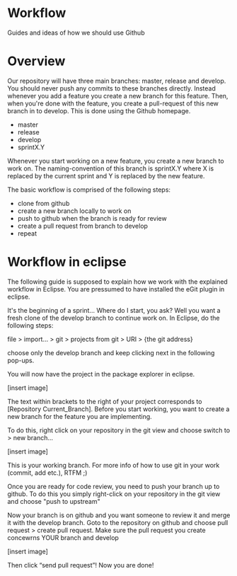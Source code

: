 Workflow
========

Guides and ideas of how we should use Github

Overview
========

Our repository will have three main branches: master, release and develop. 
You should never push any commits to these branches directly. 
Instead whenever you add a feature you create a new branch for this feature. 
Then, when you're done with the feature, you create a pull-request of this 
new branch in to develop. This is done using the Github homepage.

* master
* release
* develop
* sprintX.Y

Whenever you start working on a new feature, you create a new branch to work on.
The naming-convention of this branch is sprintX.Y where X is replaced by the current sprint
and Y is replaced by the new feature.

The basic workflow is comprised of the following steps:

* clone from github 
* create a new branch locally to work on 
* push to github when the branch is ready for review 
* create a pull request from branch to develop
* repeat



Workflow in eclipse
===================

The following guide is supposed to explain how we work with the explained workflow in Eclipse.
You are pressumed to have installed the eGit plugin in eclipse.

It's the beginning of a sprint... Where do I start, you ask?
Well you want a fresh clone of the develop branch to continue work on.
In Eclipse, do the following steps:

file > import… > git > projects from git > URI > {the git address}

choose only the develop branch and keep clicking next in the following pop-ups.

You will now have the project in the package explorer in eclipse. 

[insert image]

The text within brackets to the right of your project corresponds to [Repository Current_Branch].
Before you start working, you want to create a new branch for the feature you are implementing.

To do this, right click on your repository in the git view and choose switch to > new branch...

[insert image]

This is your working branch. For more info of how to use git in your work (commit, add etc.), RTFM ;)

Once you are ready for code review, you need to push your branch up to github.
To do this you simply right-click on your repository in the git view and choose "push to upstream"

Now your branch is on github and you want someone to review it and merge it with the develop branch.
Goto to the repository on github and choose pull request > create pull request.
Make sure the pull request you create concewrns YOUR branch and develop

[insert image]

Then click “send pull request”!
Now you are done!





